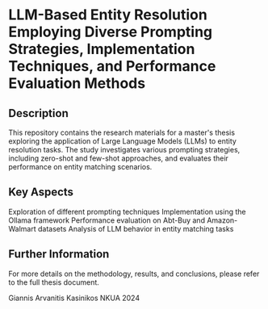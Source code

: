 # LLM-Based Entity Resolution Employing Diverse Prompting Strategies, Implementation Techniques, and Performance Evaluation Methods

## Description

This repository contains the research materials for a master's thesis exploring the application of Large Language Models (LLMs) to entity resolution tasks. The study investigates various prompting strategies, including zero-shot and few-shot approaches, and evaluates their performance on entity matching scenarios.

## Key Aspects

Exploration of different prompting techniques
Implementation using the Ollama framework
Performance evaluation on Abt-Buy and Amazon-Walmart datasets
Analysis of LLM behavior in entity matching tasks

## Further Information
For more details on the methodology, results, and conclusions, please refer to the full thesis document.

Giannis Arvanitis Kasinikos
NKUA
2024
